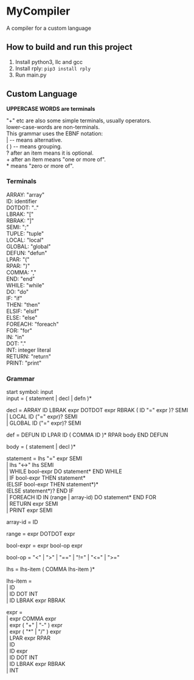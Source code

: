 # MyCompiler
A compiler for a custom language

## How to build and run this project
1. Install python3, llc and gcc
2. Install rply: `pip3 install rply`
3. Run main.py

## Custom Language
**UPPERCASE WORDS are terminals**

"+" etc are also some simple terminals, usually operators.  
lower-case-words are non-terminals.  
This grammar uses the EBNF notation:  
| -- means alternative.  
( ) -- means grouping.  
? after an item  means it is optional.  
\+ after an item  means "one or more of".  
\* means "zero or more of".  

### Terminals  
ARRAY: "array"  
ID: identifier  
DOTDOT: ".."  
LBRAK: "["  
RBRAK: "]"  
SEMI: ";"  
TUPLE: "tuple"  
LOCAL: "local"  
GLOBAL: "global"  
DEFUN: "defun"  
LPAR: "("  
RPAR: ")"  
COMMA: ","  
END: "end"  
WHILE: "while"  
DO: "do"  
IF: "if"  
THEN: "then"  
ELSIF: "elsif"  
ELSE: "else"  
FOREACH: "foreach"  
FOR: "for"  
IN: "in"  
DOT: "."  
INT: integer literal  
RETURN: "return"  
PRINT: "print"  

### Grammar

start symbol: input  
input = ( statement | decl | defn )*  

decl = ARRAY ID LBRAK expr DOTDOT expr RBRAK ( ID "=" expr )? SEMI  
| LOCAL ID ("=" expr)? SEMI  
| GLOBAL ID ("=" expr)? SEMI  

def = DEFUN ID LPAR ID ( COMMA ID )* RPAR body END DEFUN  

body = ( statement | decl )*  

statement = lhs "=" expr SEMI  
          | lhs "<->" lhs SEMI  
	  | WHILE bool-expr  DO statement* END WHILE  
	  | IF bool-expr THEN statement*  
	    (ELSIF bool-expr THEN statement*)*  
	    (ELSE statement*)? END IF  
	  | FOREACH ID IN (range | array-id) DO statement* END FOR  
	  | RETURN expr SEMI  
	  | PRINT expr SEMI  
	  
array-id = ID  

range = expr DOTDOT expr  

bool-expr = expr bool-op expr  

bool-op = "<" | ">" | "==" | "!=" | "<=" | ">="  

lhs =  lhs-item ( COMMA lhs-item )*  

lhs-item =  
    | ID  
    | ID DOT INT  
    | ID LBRAK expr RBRAK  
    
expr =  
    | expr COMMA expr  
    | expr ( "+" | "-" ) expr  
    | expr ( "\*" | "/" ) expr  
    | LPAR expr RPAR  
    | ID  
    | ID expr  
    | ID DOT INT  
    | ID LBRAK expr RBRAK  
    | INT
